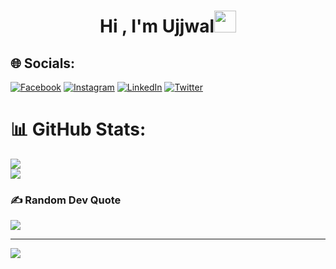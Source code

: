 <h1 align="center"><b>Hi , I'm Ujjwal</b><img src="https://media.giphy.com/media/hvRJCLFzcasrR4ia7z/giphy.gif" width="35"></h1>



## 🌐 Socials:
[![Facebook](https://img.shields.io/badge/Facebook-%231877F2.svg?logo=Facebook&logoColor=white)](https://facebook.com/whoisujjwal) [![Instagram](https://img.shields.io/badge/Instagram-%23E4405F.svg?logo=Instagram&logoColor=white)](https://instagram.com/whois_ujjwal) [![LinkedIn](https://img.shields.io/badge/LinkedIn-%230077B5.svg?logo=linkedin&logoColor=white)](https://linkedin.com/in/whoisujjwal) [![Twitter](https://img.shields.io/badge/Twitter-%231DA1F2.svg?logo=Twitter&logoColor=white)](https://twitter.com/whoisujjwal) 
# 📊 GitHub Stats:
![](https://github-readme-stats.vercel.app/api?username=Kodiererin&theme=dark&hide_border=true&include_all_commits=true&count_private=true)<br/>
![](https://github-readme-streak-stats.herokuapp.com/?user=Kodiererin&theme=dark&hide_border=true)<br/>
<!-- ![](https://github-readme-stats.vercel.app/api/top-langs/?username=Kodiererin&theme=dark&hide_border=true&include_all_commits=true&count_private=true&layout=compact) -->

### ✍️ Random Dev Quote
![](https://quotes-github-readme.vercel.app/api?type=horizontal&theme=merko)

---
[![](https://visitcount.itsvg.in/api?id=Kodiererin&icon=0&color=0)](https://visitcount.itsvg.in)
